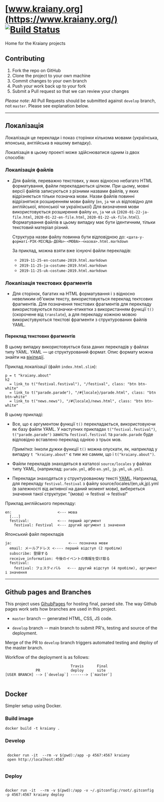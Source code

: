 # [www.kraiany.org](https://www.kraiany.org/) [![Build Status](https://travis-ci.org/Kraiany/kraiany.github.io.svg?branch=develop)](https://travis-ci.org/Kraiany/kraiany.github.io)
Home for the Kraiany projects



## Contributing

1. Fork the repo on GitHub
2. Clone the project to your own machine
3. Commit changes to your own branch
4. Push your work back up to your fork
5. Submit a Pull request so that we can review your changes

*Please note*: All Pull Requests should be submitted against `develop`
branch, not `master`. Please see explanation below.

---

## Локалізація

Локалізація це переклади і показ сторінки кількома мовами (українська,
японська, англійська в нашому випадку).

Локалізація в цьому проекті може здійснюватися одним із двох способів:

### Локалізація файлів

- Для файлів, переважно текстових, у яких відносно небагато HTML
  форматування, файли перекладаються цілком. При цьому, мовні версії
  файлів записуються з різними назвами файлів, у яких відрізняється
  тільки позначка мови. Назви файлів повинні відрізнятися розширенням
  мови файлу (`en`, `ja` чи `uk` відповідно для англійської, японської
  чи української) Для визначення мови використовується розширення файлу
  `en`, `ja` чи `uk` (`2020-01-22-ja-file.html`,
  `2020-01-22-en-file.html`, `2020-01-22-uk-file.html`).  Форматування
  файлів в цьому випадку має бути ідентичним, тільки текстовий матеріал
  різний.

  Структура назви файлу повинна бути відповідною до: `<дата-у-форматі-РІК-МІСЯЦЬ-ДЕНЬ>-<МОВА>-<назва>.html.markdown`

  За приклад, можна взяти вже існуючі файли перекладів:

  - `2019-11-25-en-costume-2019.html.markdown`
  - `2019-11-25-ja-costume-2019.html.markdown`
  - `2019-11-25-uk-costume-2019.html.markdown`

### Локалізація текстових фрагментів

- Для сторінок, багатих на HTML форматування і з відносно невеликим
  об'ємом тексту, використовується переклад тектсових фрагментів. Для
  позначення текстових фрагментів для перекладу використовуються
  позначки-етикетки з використанням функції `t()`(скорочене від
  `translate`), а для перекладу кожною мовою використувуються текстові
  фрагменти з структурованих файлів YAML.


#### Переклад текстових фрагментів

В цьому випадку використовується база даних перекладів у файлах типу YAML. YAML — це структурований формат. Опис формату можна знайти на [вікіпедії](https://uk.wikipedia.org/wiki/YAML).


Приклад локалізації (файл `index.html.slim`):

    p = t "kraiany.about"
    h2
      = link_to t("festival.festival"), "/festival", class: "btn btn-white"
      = link_to t("parade.parade"), "/#{locale}/parade.html", class: "btn btn-white"
      = link_to t("news.news"), "/#{locale}/news.html", class: "btn btn-white"

В цьому прикладі:

- Все, що є аргументом функції `t()` перекладається, використовуючи як
  базу файли YAML. У наступних прикладах  `t("festival.festival")`,
  `t("parade.parade")` замість `festival.festival` та `parade.parade`
  буде відповідно вставлено переклад однією з трьох мов.

  *Примітка*: Інколи дужки функції `t()` можна опускати, як, наприклад у
  випадку `t "kraiany.about"` є тим же самим, що і `t("kraiany.about")`.

- Файли перекладів знаходяться в каталозі `source/locales` у файлах типу
    YAML, (наприклад: `parade.yml`, або `en.yml`, `jp.yml`, `uk.yml`).

- Переклади знаходяться у структурованому тексті
  [YAML](https://uk.wikipedia.org/wiki/YAML). Наприклад, для перекладу
  `festival.festival` з файлу source/locales/(en,uk,jp).yml (в
  залежності від активної на даний момент мови), вибереться значення
  такої структури: "(мова) -> festival -> festival"

Приклад англійського перекладу:


```
en:                     <--- мова
  [...]
  festival:             <--- перший аргумент
    festival: Festival  <--- другий аргумент і значення
```

Японський файл перекладів
```
ja:                          <--- позначка мови
  email: メールアドレス <---- перший відступ (2 пробіли)
  subscribe: 登録する
  receive_information: 今後のイベントの情報を受け取る
  festival:
    festival: フェスティバル   <--- другий відступ (4 пробіли), аргумент і значення
```

---

## Github pages and Branches

This project uses [GihubPages](https://pages.github.com/) for hosting
final, parsed site. The way Github pages work sets how branches are used
in this project.

- `master` branch -- generated HTML, CSS, JS code.

- `develop` branch -- main branch to submit PR's, testing and source of
the deployment.

Merge of the PR to `develop` branch triggers automated testing and
deploy of the master branch.

Workflow of the deployment is as follows:


```
                              Travis      Final
              PR              deploy      site
[USER BRANCH] --> [`develop`] -------> [`master`]


```

## Docker

Simpler setup using Docker.


### Build image

```
docker build -t kraiany .

```

### Develop

```

 docker run -it  --rm -v $(pwd):/app -p 4567:4567 kraiany
 open http://localhost:4567


```


### Deploy

```

docker run -it  --rm -v $(pwd):/app -v ~/.gitconfig:/root/.gitconfig  -p 4567:4567 kraiany deploy

```
